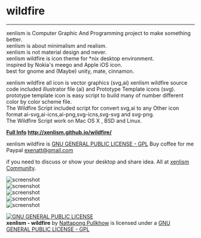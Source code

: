 # wildfire
---  
xenlism is Computer Graphic And Programming project to make something better.   
xenlism is about minimalism and realism.   
xenlism is not material design and never.       
xenlism wildfire is icon theme for *nix desktop environment.     
inspired by Nokia's meego and Apple iOS icon.    
best for gnome and (Maybe) unity, mate, cinnamon.   

xenlism wildfire all icon is vector graphics (svg,ai) 
xenlism wildfire source code included illustrator file (ai) and Prototype Template icons (svg).   
prototype template icon is easy script to build many of number different color by color scheme file.  
The Wildfire Script included script for convert svg,ai to any Other icon format ai-svg,ai-icns,ai-png,svg-icns,svg-svg and svg-png.   
The Wildfire Script work on Mac OS X , BSD and Linux.  

**[Full Info](http://xenlism.github.io/wildfire/) http://xenlism.github.io/wildfire/**

xenlism wildfire is [GNU GENERAL PUBLIC LICENSE - GPL](https://www.gnu.org/licenses/gpl.txt)
Buy coffee for me Paypal exenatt@gmail.com

if you need to discuss or show your desktop and share idea. All at [xenlism Community](https://plus.google.com/communities/109015399598666540563).   

![screenshot](https://raw.githubusercontent.com/xenlism/wildfire/master/Screenshot/Screenshot%20from%202015-08-30%2009_08_59.png)   
![screenshot](https://raw.githubusercontent.com/xenlism/wildfire/master/Screenshot/Screenshot%20from%202015-08-30%2009_09_02.png)    
![screenshot](https://raw.githubusercontent.com/xenlism/wildfire/master/Screenshot/Screenshot%20from%202015-08-30%2009_09_05.png)    
![screenshot](https://raw.githubusercontent.com/xenlism/wildfire/master/Screenshot/Screenshot%20from%202015-09-01%2000_28_12.png)    
![screenshot](https://raw.githubusercontent.com/xenlism/wildfire/master/Screenshot/Screenshot%20from%202015-09-01%2000_29_20.png)    

[![GNU GENERAL PUBLIC LICENSE](http://www.gnu.org/graphics/gplv3-127x51.png)](https://www.gnu.org/licenses/gpl.txt/)    
**xenlism - wildfire** by [Nattapong Pullkhow](https://plus.google.com/+NattapongPullkhow/) is licensed under a [GNU GENERAL PUBLIC LICENSE - GPL](https://www.gnu.org/licenses/gpl.txt)
